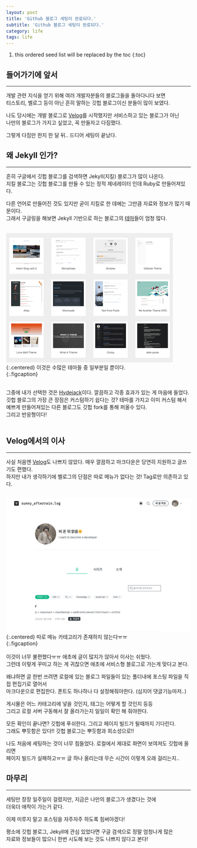 ```yaml
---
layout: post
title: 'Github 블로그 세팅이 완료되다.'
subtitle: 'Github 블로그 세팅이 완료되다.'
category: life
tags: life
---
```

[테마]:(http://jekyllthemes.org/)
[velog]: (https://velog.io/)
[hydejack]: (https://hydejack.com/)

1. this ordered seed list will be replaced by the toc 
{:toc}

## 들어가기에 앞서
---
개발 관련 지식을 얻기 위해 여러 개발자분들의 블로그들을 돌아다니다 보면  
티스토리, 벨로그 등이 아닌 흔히 말하는 깃헙 블로그이신 분들이 많이 보였다.

나도 당시에는 개발 블로그로 [Velog]를 시작했지만 서비스하고 있는 블로그가 아닌  
나만의 블로그가 가지고 싶었고, 꼭 만들자고 다짐했다.

그렇게 다짐만 한지 한 달 뒤.. 드디어 세팅이 끝났다.
<br>

## 왜 Jekyll 인가?
---
흔히 구글에서 깃헙 블로그를 검색하면 Jekyll(지킬) 블로그가 많이 나온다.  
지킬 블로그는 깃헙 블로그를 만들 수 있는 정적 제네레이터 인데 Ruby로 만들어져있다.

다른 언어로 만들어진 것도 있지만 굳이 지킬로 한 데에는 그만큼 자료와 정보가 많기 때문이다.  
그래서 구글링을 해보면 Jekyll 기반으로 하는 블로그의 [테마]들이 엄청 많다.  
<br>

![theme](/assets/img/2022-02-17-life/2022-02-17-theme.png){:.centered} 이것은 수많은 테마들 중 일부분일 뿐이다.  
{:.figcaption}  
<br>


그중에 내가 선택한 것은 [Hydejack]이다. 깔끔하고 각종 효과가 있는 게 마음에 들었다.  
깃헙 블로그의 가장 큰 장점은 커스텀하기 쉽다는 것? 테마를 가지고 이미 커스텀 해서  
예쁘게 만들어져있는 다른 블로그도 깃헙 fork를 통해 퍼올수 있다.  
그리고 반응형이다!  
<br>

## Velog에서의 이사
---
사실 처음엔 [Velog]도 나쁘지 않았다. 매우 깔끔하고 마크다운은 당연히 지원하고 글쓰기도 편했다.  
하지만 내가 생각하기에 벨로그의 단점은 따로 메뉴가 없다는 것! Tag로만 의존하고 있다.  
<br>

![velog](/assets/img/2022-02-17-life/2022-02-17-velog.png){:.centered} 따로 메뉴 카테고리가 존재하지 않는다ㅠㅠ  
{:.figcaption}  
<br>
이것이 너무 불편했다ㅠㅠ 애초에 글이 많지가 않아서 이사는 쉬웠다.  
그런데 이렇게 꾸미고 하는 게 귀찮으면 애초에 서비스형 블로그로 가는게 맞다고 본다.

왜냐하면 글 한번 쓰려면 로컬에 있는 블로그 파일들이 있는 폴더내에 포스팅 파일을 직접 편집기로 열어서  
마크다운으로 편집한다. 폰트도 하나하나 다 설정해줘야한다. (심지어 댓글기능마저..)

게시물은 어느 카테고리에 넣을 것인지, 태그는 어떻게 할 것인지 등등  
그리고 로컬 서버 구동해서 잘 올라가는지 일일이 확인 해 줘야한다.

모든 확인이 끝나면? 깃헙에 푸쉬한다. 그리고 페이지 빌드가 될때까지 기다린다.  
그래도 뿌듯함은 있다!! 깃헙 블로그는 뿌듯함과 희소성으로!!

나도 처음에 세팅하는 것이 너무 힘들었다. 로컬에서 제대로 화면이 보여져도 깃헙에 올리면  
페이지 빌드가 실패하고ㅠㅠ 글 하나 올리는데 무슨 시간이 이렇게 오래 걸리는지..

## 마무리
---
세팅만 장장 일주일이 걸렸지만, 지금은 나만의 블로그가 생겼다는 것에  
더욱더 애착이 가는거 같다.  

이제 미루지 말고 포스팅을 자주자주 하도록 힘써야겠다!  

평소에 깃헙 블로그, Jekyll에 관심 있었다면 구글 검색으로 정말 엄청나게 많은  
자료와 정보들이 많으니 한번 시도해 보는 것도 나쁘지 않다고 본다!
